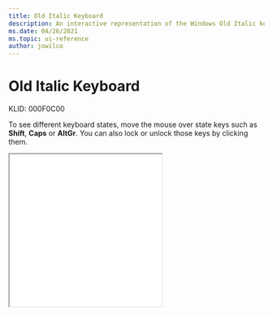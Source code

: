 ```yaml
---
title: Old Italic Keyboard
description: An interactive representation of the Windows Old Italic keyboard. To see different keyboard states, click or move the mouse over the state keys.
ms.date: 04/26/2021
ms.topic: ui-reference
author: jowilco
---
```


# Old Italic Keyboard

KLID: 000F0C00

To see different keyboard states, move the mouse over state keys such as **Shift**, **Caps** or **AltGr**. You can also lock or unlock those keys by clicking them.

<iframe src="kbdoldit.html" height="300"></iframe>
